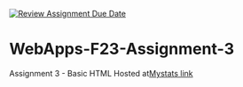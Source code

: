 [![Review Assignment Due Date](https://classroom.github.com/assets/deadline-readme-button-24ddc0f5d75046c5622901739e7c5dd533143b0c8e959d652212380cedb1ea36.svg)](https://classroom.github.com/a/q2-Q7VCy)
# WebApps-F23-Assignment-3
Assignment 3 - Basic HTML
Hosted at[Mystats link](https://44-563-webapps-f23.github.io/44563-webapps-f23-assignment3-UdayaSri61001/)
